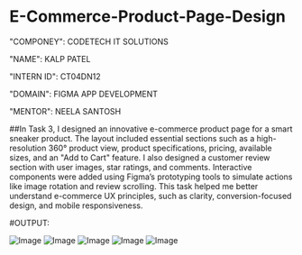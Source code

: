 # E-Commerce-Product-Page-Design

"COMPONEY": CODETECH IT SOLUTIONS

"NAME": KALP PATEL

"INTERN ID": CT04DN12

"DOMAIN": FIGMA APP DEVELOPMENT

"MENTOR": NEELA SANTOSH

##In Task 3, I designed an innovative e-commerce product page for a smart sneaker product. The layout included essential sections such as a high-resolution 360° product view, product specifications, pricing, available sizes, and an "Add to Cart" feature. I also designed a customer review section with user images, star ratings, and comments. Interactive components were added using Figma’s prototyping tools to simulate actions like image rotation and review scrolling. This task helped me better understand e-commerce UX principles, such as clarity, conversion-focused design, and mobile responsiveness.

#OUTPUT:

![Image](https://github.com/user-attachments/assets/4123b82a-d5dd-4d37-9fb9-8de5bb6c2502)
![Image](https://github.com/user-attachments/assets/9e4ee7ca-f703-4bfa-bfe9-098d7f5e8caa)
![Image](https://github.com/user-attachments/assets/4fcea290-77eb-48db-baad-d011b86dd9de)
![Image](https://github.com/user-attachments/assets/888ae6cb-a73f-4496-9d0d-e00399b3a6d5)
![Image](https://github.com/user-attachments/assets/b9f338f0-f06e-4b14-8cc4-187dbc5e9bae)


